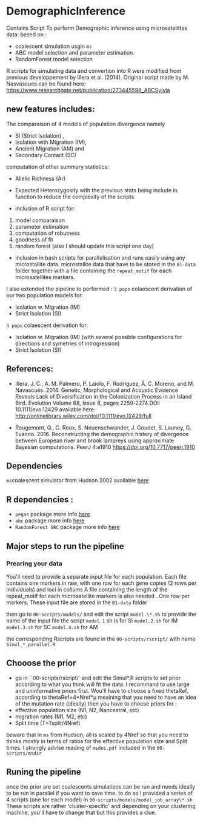 # DemographicInference
Contains  Script To perform Demographic inference using microsatelittes data: 
based on :
* coalescent simulation usgin ```ms``` 
* ABC model selection and parameter estimation. 
* RandomForest model selection 

R scripts for simulating data and convertion into R were modified from previous developpement by Illera et al. (2014). Original script made by M. Nasvascues can be found here:
https://www.researchgate.net/publication/273445598_ABCSylvia

## new features includes:
The comparaison of 4 models of population divergence namely 
* SI (Strict Isolation) , 
* Isolation with Migration (IM), 
* Ancient Migration (AM) and 
* Secondary Contact (SC)

computation of other summary statistics:
* Allelic Richness (Ar)
* Expected Heterozygosity
with the previous stats being include in function to reduce the complexity of the scripts

* inclusion of R script for:
1. model comparaison
2. parameter estimation
3. computation of robutness
4. goodness of fit
5. random forest (also I should update this script one day)

* inclusion in bash scripts for parallelisation and runs easily using any microstallite data.
microstallite data that have to be stored in the `01-data` folder together with a file containing the `repeat_motif` for each microsatellites markers.

I also extended the pipeline to performed :
`3 pops` colaescent derivation of our two population models for:
* Isolation w. Migration (IM) 
* Strict Isolation (SI)

 `4 pops` colaescent derivation for:
* Isolation w. Migration (IM) (with several possible configurations for directions and symetries of introgression) 
* Strict Isolation (SI)

## References:

* Illera, J. C., A. M. Palmero, P. Laiolo, F. Rodríguez, Á. C. Moreno, and M. Navascués. 2014. Genetic, Morphological and Acoustic Evidence Reveals Lack of Diversification in the Colonization Process in an Island Bird. Evolution Volume 68, Issue 8, pages 2259-2274.DOI: 10.1111/evo.12429
available here: http://onlinelibrary.wiley.com/doi/10.1111/evo.12429/full

* Rougemont, Q., C. Roux, S. Neuenschwander, J. Goudet, S. Launey, G. Evanno. 2016. Reconstructing the demographic history of divergence between European river and brook lampreys using approximate Bayesian computations. PeerJ 4:e1910 https://doi.org/10.7717/peerj.1910

## Dependencies

`ms`coalescent simulator from Hudson 2002 available  [here](https://uchicago.app.box.com/s/l3e5uf13tikfjm7e1il1eujitlsjdx13)

## R dependencies :
* `pegas` package more info [here](https://cran.r-project.org/web/packages/pegas/index.html)
* `abc` package  more info [here](https://cran.r-project.org/web/packages/abc/index.html)
* `RandomForest SRC` package more info [here](https://cran.r-project.org/web/packages/randomForestSRC/index.html)

## Major steps to run the pipeline

### Prearing your data

You'll need to provide a separate input file for each population. Each file contains one markers in raw, with one row for each gene copies (2 rows per individuals) and loci in collums
A file containing the length of the repeat_motif for each microsatellite markers is also needed . One row per markers. 
These input file are stored in the `01-data` folder

then go to `00-scripts/models/` and edit the script `model.\*.sh` to provide the name of the input file 
the script `model.1` sh is for SI
`model.2.sh` for  IM 
`model.3.sh` for SC
`model.4.sh` for AM

the corresponding Rscripts are found in the `00-scripts/rscript/` with name `Simul_*_parallel.R `

## Chooose the prior

* go in ``00-scripts/rscript/` and edit the Simul\*.R scripts to set prior according to what you think will fit the data.
I recommand to use large and uninformative priors first.
Wou'll have to choose a fixed thetaRef, according to thetaRef=4\*Nref\*µ meaining that you need to have an idea of the mutation rate (ideally)
then you have to choose priors for :
* effective population size (N1, N2, Nancestral, etc)
* migration rates (M1, M2, etc)
* Split time (T=Tsplit/4Nref)

beware that in `ms` from Hudson, all is scaled by 4Nref so that you need to thinks mostly in terms of ratios for the effective population size and Split times.
I strongly advise reading of `msdoc.pdf` included in the `00-scripts/msdir ` 

## Runing the pipeline

once the prior are set coalescents simulations can be run and needs ideally to be run in parallel if you want to save time.
to do so I provided a series of 4 scripts (one for each model) in `00-scripts/models/model_job_array\*.sh` These scripts are rather 'cluster-specific' and depending on your clustering machine, you'll have to change that but this provides a clue.

